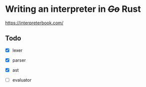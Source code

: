 # Writing an interpreter in _~~Go~~_ **Rust**

https://interpreterbook.com/

## Todo

- [x] lexer
- [x] parser
- [x] ast
- [ ] evaluator


